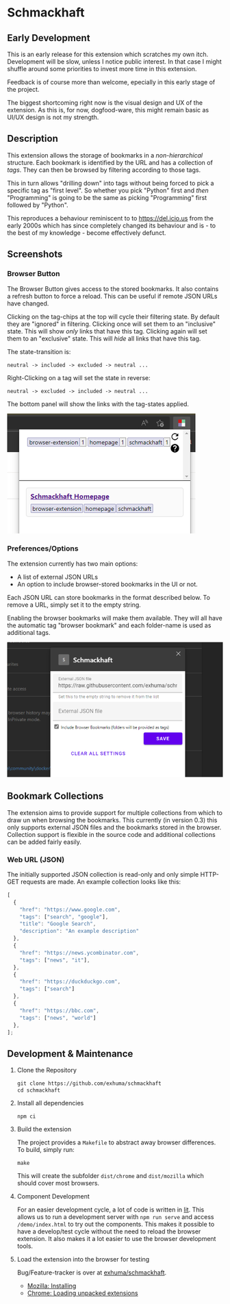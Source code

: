 # Schmackhaft

## Early Development

This is an early release for this extension which scratches my own itch.
Development will be slow, unless I notice public interest. In that case I might
shuffle around some priorities to invest more time in this extension.

Feedback is of course more than welcome, epecially in this early stage of the
project.

The biggest shortcoming right now is the visual design and UX of the extension.
As this is, for now, dogfood-ware, this might remain basic as UI/UX design is
not my strength.

## Description

This extension allows the storage of bookmarks in a *non-hierarchical*
structure. Each bookmark is identified by the URL and has a collection of
*tags*. They can then be browsed by filtering according to those tags.

This in turn allows "drilling down" into tags without being forced to pick a
specific tag as "first level". So whether you pick "Python" first and _then_
"Programming" is going to be the same as picking "Programming" first followed by
"Python".

This reproduces a behaviour reminiscent to to https://del.icio.us from the early
2000s which has since completely changed its behaviour and is - to the best of
my knowledge - become effectively defunct.

## Screenshots

### Browser Button

The Browser Button gives access to the stored bookmarks. It also contains a
refresh button to force a reload. This can be useful if remote JSON URLs have
changed.

Clicking on the tag-chips at the top will cycle their filtering state. By
default they are "ignored" in filtering. Clicking once will set them to an
"inclusive" state. This will show *only* links that have this tag. Clicking
again will set them to an "exclusive" state. This will *hide* all links that
have this tag.

The state-transition is:

    neutral -> included -> excluded -> neutral ...

Right-Clicking on a tag will set the state in reverse:

    neutral -> excluded -> included -> neutral ...

The bottom panel will show the links with the tag-states applied.

![Page Action](docs/screenshots/browser-button.png "Browser Button")

### Preferences/Options

The extension currently has two main options:

* A list of external JSON URLs
* An option to include browser-stored bookmarks in the UI or not.

Each JSON URL can store bookmarks in the format described below. To remove a
URL, simply set it to the empty string.

Enabling the browser bookmarks will make them available. They will all have the
automatic tag "browser bookmark" and each folder-name is used as additional
tags.

![Preferences](docs/screenshots/options.png "Preferences")


## Bookmark Collections

The extension aims to provide support for multiple collections from which to
draw un when browsing the bookmarks. This currently (in version 0.3) this only
supports external JSON files and the bookmarks stored in the browser.
Collection support is flexible in the source code and additional collections can
be added fairly easily.

### Web URL (JSON)

The initially supported JSON collection is read-only and only simple HTTP-GET
requests are made. An example collection looks like this:

```javascript
[
  {
    "href": "https://www.google.com",
    "tags": ["search", "google"],
    "title": "Google Search",
    "description": "An example description"
  },
  {
    "href": "https://news.ycombinator.com",
    "tags": ["news", "it"],
  },
  {
    "href": "https://duckduckgo.com",
    "tags": ["search"]
  },
  {
    "href": "https://bbc.com",
    "tags": ["news", "world"]
  },
];
```

## Development & Maintenance

1. Clone the Repository

   ```
   git clone https://github.com/exhuma/schmackhaft
   cd schmackhaft
   ```

1. Install all dependencies

   ```
   npm ci
   ```

1. Build the extension

   The project provides a `Makefile` to abstract away browser differences. To
   build, simply run:

   ```
   make
   ```

   This will create the subfolder `dist/chrome` and `dist/mozilla` which should
   cover most browsers.

1. Component Development

   For an easier development cycle, a lot of code is written in
   [lit](https://lit.dev). This allows us to run a development server with `npm
   run serve` and access `/demo/index.html` to try out the components. This
   makes it possible to have a develop/test cycle without the need to reload the
   browser extension. It also makes it a lot easier to use the browser
   development tools.

1. Load the extension into the browser for testing

   Bug/Feature-tracker is over at [exhuma/schmackhaft](https://github.com/exhuma/schmackhaft).

   * [Mozilla: Installing](https://developer.mozilla.org/en-US/docs/Mozilla/Add-ons/WebExtensions/Your_first_WebExtension#installing)
   * [Chrome: Loading unpacked extensions](https://developer.chrome.com/docs/extensions/mv3/getstarted/#unpacked)

